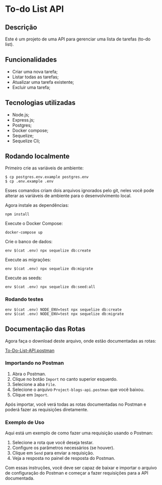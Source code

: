 # To-do List API

## Descrição

Este é um projeto de uma API para gerenciar uma lista de tarefas (to-do list).

## Funcionalidades

- Criar uma nova tarefa;
- Listar todas as tarefas;
- Atualizar uma tarefa existente;
- Excluir uma tarefa;

## Tecnologias utilizadas

- Node.js;
- Express.js;
- Postgres;
- Docker compose;
- Sequelize;
- Sequelize Cli;

## Rodando localmente

Primeiro crie as variáveis de ambiente:

```
$ cp postgres.env.example postgres.env
$ cp .env.example .env
```

Esses comandos criam dois arquivos ignorados pelo git, neles você pode alterar as variáveis de ambiente para o desenvolvimento local.

Agora instale as dependências:

```
npm install
```

Execute o Docker Compose:

```
docker-compose up
```

Crie o banco de dados:

```
env $(cat .env) npx sequelize db:create
```

Execute as migrações:

```
env $(cat .env) npx sequelize db:migrate
```

Execute as seeds:

```
env $(cat .env) npx sequelize db:seed:all
```

### Rodando testes

```
env $(cat .env) NODE_ENV=test npx sequelize db:create
env $(cat .env) NODE_ENV=test npx sequelize db:migrate
```

## Documentação das Rotas

Agora faça o download deste arquivo, onde estão documentadas as rotas:

[To-Do-List-API.postman](./To-do-list-API.postman_collection.json)

### Importando no Postman

1. Abra o Postman.
2. Clique no botão `Import` no canto superior esquerdo.
3. Selecione a aba `File`.
4. Selecione o arquivo `Project-blogs-api.postman` que você baixou.
5. Clique em `Import`.

Após importar, você verá todas as rotas documentadas no Postman e poderá fazer as requisições diretamente.

### Exemplo de Uso

Aqui está um exemplo de como fazer uma requisição usando o Postman:

1. Selecione a rota que você deseja testar.
2. Configure os parâmetros necessários (se houver).
3. Clique em `Send` para enviar a requisição.
4. Veja a resposta no painel de resposta do Postman.

Com essas instruções, você deve ser capaz de baixar e importar o arquivo de configuração do Postman e começar a fazer requisições para a API documentada.

